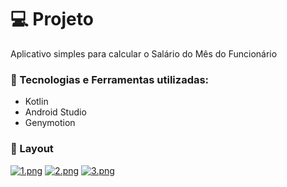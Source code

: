 # 💻 Projeto 

Aplicativo simples para calcular o Salário do Mês do Funcionário 

### 🤖 Tecnologias e Ferramentas utilizadas:
- Kotlin
- Android Studio
- Genymotion

### 📱 Layout

[![1.png](https://gustavosouza.dev.br/images/images/2021/04/09/1.png)](https://gustavosouza.dev.br/images/image/10l)
[![2.png](https://gustavosouza.dev.br/images/images/2021/04/09/2.png)](https://gustavosouza.dev.br/images/image/sAP)
[![3.png](https://gustavosouza.dev.br/images/images/2021/04/09/3.png)](https://gustavosouza.dev.br/images/image/tTk)

